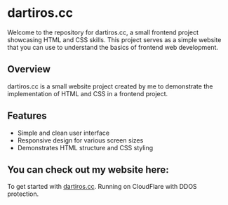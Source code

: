 # dartiros.cc

Welcome to the repository for dartiros.cc, a small frontend project showcasing HTML and CSS skills. This project serves as a simple website that you can use to understand the basics of frontend web development.

## Overview

dartiros.cc is a small website project created by me to demonstrate the implementation of HTML and CSS in a frontend project.

## Features
- Simple and clean user interface
- Responsive design for various screen sizes
- Demonstrates HTML structure and CSS styling


## You can check out my website here:

To get started with [dartiros.cc](https://dartiros.cc/main).
Running on CloudFlare with DDOS protection.
